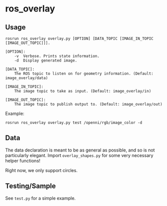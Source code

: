 ros_overlay
===========

Usage
-----

```
rosrun ros_overlay overlay.py [OPTION] [DATA_TOPIC [IMAGE_IN_TOPIC [IMAGE_OUT_TOPIC]]].

[OPTION]:
	-v	Verbose. Prints state information.
	-d 	Display generated image.

[DATA_TOPIC]:
	The ROS topic to listen on for geometry information. (Default: image_overlay/data)

[IMAGE_IN_TOPIC]:
	The image topic to take as input. (Default: image_overlay/in)

[IMAGE_OUT_TOPIC]:
	The image topic to publish output to. (Default: image_overlay/out)	
```

Example:

```
rosrun ros_overlay overlay.py test /openni/rgb/image_color -d
```

Data
----

The data declaration is meant to be as general as possible, and so is not particularly elegant. Import `overlay_shapes.py` for some very necessary helper functions!

Right now, we only support circles.

Testing/Sample
--------------

See `test.py` for a simple example.